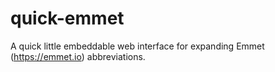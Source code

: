 # quick-emmet
A quick little embeddable web interface for expanding Emmet (https://emmet.io) abbreviations.
